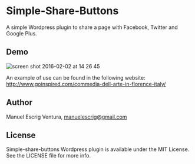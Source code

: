 # Simple-Share-Buttons
A simple Wordpress plugin to share a page with Facebook, Twitter and Google Plus.

## Demo
![screen shot 2016-02-02 at 14 26 45](https://cloud.githubusercontent.com/assets/1849990/12750749/6d7575c4-c9b9-11e5-9af8-bc679d7fbabc.png)

An example of use can be found in the following website:
http://www.goinspired.com/commedia-dell-arte-in-florence-italy/


## Author

Manuel Escrig Ventura, manuelescrig@gmail.com

## License

Simple-share-buttons Wordpress plugin is available under the MIT License. See the LICENSE file for more info.
